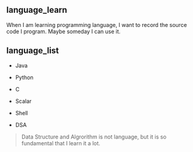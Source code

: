 ## language_learn

When I am learning programming language, I want to record the source code I program. Maybe someday I can use it.

## language_list

- Java
- Python
- C
- Scalar
- Shell

- DSA

> Data Structure and Algrorithm is not language, but it is so fundamental that I learn it a lot.

